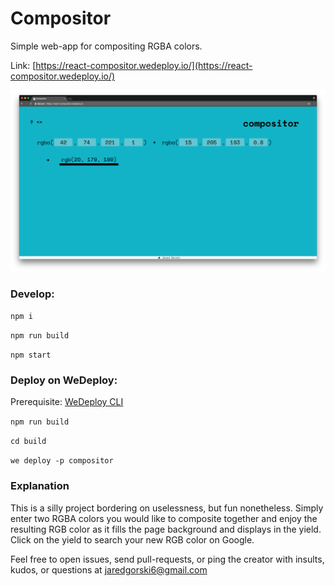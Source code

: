 # Compositor
Simple web-app for compositing RGBA colors.

Link: [https://react-compositor.wedeploy.io/](https://react-compositor.wedeploy.io/)

![compositor screenshot](src/images/compositor-screenshot.png "Compositor")


### Develop:

`npm i`

`npm run build`

`npm start`


### Deploy on WeDeploy:
Prerequisite: [WeDeploy CLI](https://wedeploy.com/docs/intro/using-the-command-line/)

`npm run build`

`cd build`

`we deploy -p compositor`


### Explanation
This is a silly project bordering on uselessness, but fun nonetheless. Simply enter two RGBA colors you would like to composite together and enjoy the resulting RGB color as it fills the page background and displays in the yield. Click on the yield to search your new RGB color on Google.

Feel free to open issues, send pull-requests, or ping the creator with insults, kudos, or questions at [jaredgorski6@gmail.com](mailto:jaredgorski6@gmail.com)
